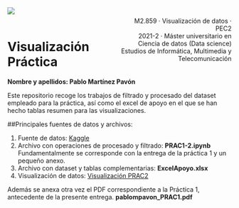 <div style="width: 100%; clear: both;">
<div style="float: left; width: 50%;">
<img src="http://www.uoc.edu/portal/_resources/common/imatges/marca_UOC/UOC_Masterbrand.jpg", align="left">
</div>
<div style="float: right; width: 50%;">
<p style="margin: 0; padding-top: 22px; text-align:right;">M2.859 · Visualización de datos · PEC2</p>
<p style="margin: 0; text-align:right;">2021-2 · Máster universitario en Ciencia de datos (Data science)</p>
<p style="margin: 0; text-align:right; padding-button: 100px;">Estudios de Informática, Multimedia y Telecomunicación</p>
</div>
</div>
<div style="width:100%;">&nbsp;</div>


# Visualización Práctica

<div class="alert alert-block alert-info">
<strong>Nombre y apellidos: Pablo Martínez Pavón</strong>
</div>

Este repositorio recoge los trabajos de filtrado y procesado del dataset empleado para la práctica, así como el excel de apoyo en el que se han hecho tablas resumen para las visualizaciones.

##Principales fuentes de datos y archivos:

1. Fuente de datos: [Kaggle](https://www.kaggle.com/datasets/stefanoleone992/tripadvisor-european-restaurants)
2. Archivo con operaciones de procesado y filtrado: __PRAC1-2.ipynb__ Fundamentalmente se corresponde con la entrega de la práctica 1 y un pequeño anexo.
3. Archivo con dataset y tablas complementarias: __ExcelApoyo.xlsx__
4. Visualización de datos: [Visualización PRAC2](https://public.flourish.studio/story/1572727/)

Además se anexa otra vez el PDF correspondiente a la Práctica 1, antecedente de la presente entrega. __pablompavon_PRAC1.pdf__
